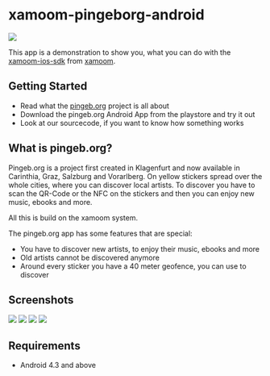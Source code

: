 # xamoom-pingeborg-android

![](http://pingeb.org/wp-content/uploads/2013/08/logo1.png)

This app is a demonstration to show you, what you can do with the [xamoom-ios-sdk](https://github.com/xamoom/xamoom-ios-sdk) from [xamoom](https://xamoom.com/).

## Getting Started

* Read what the [pingeb.org](http://pingeb.org/) project is all about
* Download the pingeb.org Android App from the playstore and try it out
* Look at our sourcecode, if you want to know how something works

## What is pingeb.org?

Pingeb.org is a project first created in Klagenfurt and now available in Carinthia, Graz, Salzburg and Vorarlberg.
On yellow stickers spread over the whole cities, where you can discover local artists. To discover you have to scan the QR-Code or the NFC on the stickers and then you can enjoy new music, ebooks and more.

All this is build on the xamoom system. 

The pingeb.org app has some features that are special:
* You have to discover new artists, to enjoy their music, ebooks and more
* Old artists cannot be discovered anymore
* Around every sticker you have a 40 meter geofence, you can use to discover

## Screenshots

![](https://github.com/xamoom/xamoom-pingeborg-android/blob/master/screenshots/1.png)
![](https://github.com/xamoom/xamoom-pingeborg-android/blob/master/screenshots/2.png)
![](https://github.com/xamoom/xamoom-pingeborg-android/blob/master/screenshots/3.png)
![](https://github.com/xamoom/xamoom-pingeborg-android/blob/master/screenshots/4.png)

## Requirements

* Android 4.3 and above

